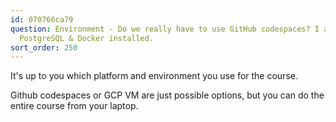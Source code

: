 ```yaml
---
id: 070766ca79
question: Environment - Do we really have to use GitHub codespaces? I already have
  PostgreSQL & Docker installed.
sort_order: 250
---
```


It's up to you which platform and environment you use for the course.

Github codespaces or GCP VM are just possible options, but you can do the entire course from your laptop.

